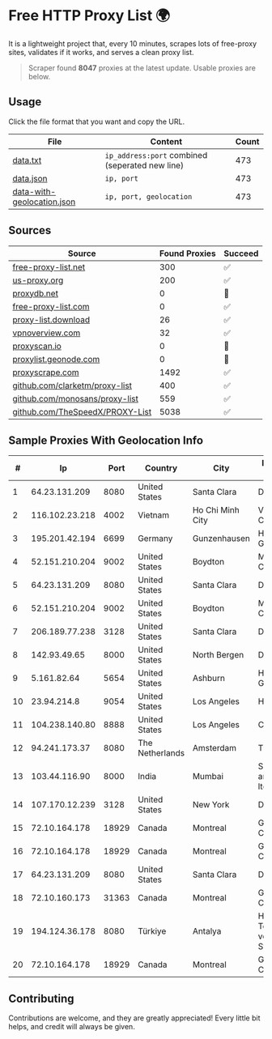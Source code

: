 
# Free HTTP Proxy List 🌍

It is a lightweight project that, every 10 minutes, scrapes lots of free-proxy sites, validates if it works, and serves a clean proxy list.


> Scraper found **8047** proxies at the latest update. Usable proxies are below.

## Usage

Click the file format that you want and copy the URL.


|File|Content|Count|
|----|-------|-----|
|[data.txt](https://raw.githubusercontent.com/themiralay/Proxy-List-World/master/data.txt)|`ip_address:port` combined (seperated new line)|473|
|[data.json](https://raw.githubusercontent.com/themiralay/Proxy-List-World/master/data.json)|`ip, port`|473|
|[data-with-geolocation.json](https://raw.githubusercontent.com/themiralay/Proxy-List-World/master/data-with-geolocation.json)|`ip, port, geolocation`|473|

## Sources

|Source|Found Proxies|Succeed|
|------|-------------|-------|
|[free-proxy-list.net](https://free-proxy-list.net)|300|✅|
|[us-proxy.org](https://www.us-proxy.org)|200|✅|
|[proxydb.net](http://proxydb.net)|0|🚫|
|[free-proxy-list.com](https://free-proxy-list.com/?page=&port=&type%5B%5D=http&type%5B%5D=https&up_time=0&search=Search)|0|✅|
|[proxy-list.download](https://www.proxy-list.download/HTTP)|26|✅|
|[vpnoverview.com](https://vpnoverview.com/privacy/anonymous-browsing/free-proxy-servers)|32|✅|
|[proxyscan.io](https://www.proxyscan.io)|0|🚫|
|[proxylist.geonode.com](https://proxylist.geonode.com/api/proxy-list?limit=300&page=1&sort_by=lastChecked&sort_type=desc&protocols=http,https)|0|🚫|
|[proxyscrape.com](https://api.proxyscrape.com/v2/?request=displayproxies&protocol=http&timeout=10000&country=all&ssl=all&anonymity=all)|1492|✅|
|[github.com/clarketm/proxy-list](https://raw.githubusercontent.com/clarketm/proxy-list/master/proxy-list-raw.txt)|400|✅|
|[github.com/monosans/proxy-list](https://raw.githubusercontent.com/monosans/proxy-list/main/proxies/http.txt)|559|✅|
|[github.com/TheSpeedX/PROXY-List](https://raw.githubusercontent.com/TheSpeedX/PROXY-List/master/http.txt)|5038|✅|


## Sample Proxies With Geolocation Info

|#|Ip|Port|Country|City|Internet Service Provider|
|-|--|----|-------|----|-------------------------|
|1|64.23.131.209|8080|United States|Santa Clara|DigitalOcean, LLC|
|2|116.102.23.218|4002|Vietnam|Ho Chi Minh City|Viettel Corporation|
|3|195.201.42.194|6699|Germany|Gunzenhausen|Hetzner Online GmbH|
|4|52.151.210.204|9002|United States|Boydton|Microsoft Corporation|
|5|64.23.131.209|8080|United States|Santa Clara|DigitalOcean, LLC|
|6|52.151.210.204|9002|United States|Boydton|Microsoft Corporation|
|7|206.189.77.238|3128|United States|Santa Clara|DigitalOcean, LLC|
|8|142.93.49.65|8000|United States|North Bergen|DigitalOcean, LLC|
|9|5.161.82.64|5654|United States|Ashburn|Hetzner Online GmbH|
|10|23.94.214.8|9054|United States|Los Angeles|HostPapa|
|11|104.238.140.80|8888|United States|Los Angeles|Choopa|
|12|94.241.173.37|8080|The Netherlands|Amsterdam|TimeWeb Ltd.|
|13|103.44.116.90|8000|India|Mumbai|Swastik Internet and Cables pvt. ltd|
|14|107.170.12.239|3128|United States|New York|DigitalOcean, LLC|
|15|72.10.164.178|18929|Canada|Montreal|GloboTech Communications|
|16|72.10.164.178|18929|Canada|Montreal|GloboTech Communications|
|17|64.23.131.209|8080|United States|Santa Clara|DigitalOcean, LLC|
|18|72.10.160.173|31363|Canada|Montreal|GloboTech Communications|
|19|194.124.36.178|8080|Türkiye|Antalya|High Speed Telekomunikasyon ve Hab. Hiz. Ltd. Sti.|
|20|72.10.164.178|18929|Canada|Montreal|GloboTech Communications|



## Contributing

Contributions are welcome, and they are greatly appreciated! Every
little bit helps, and credit will always be given.

